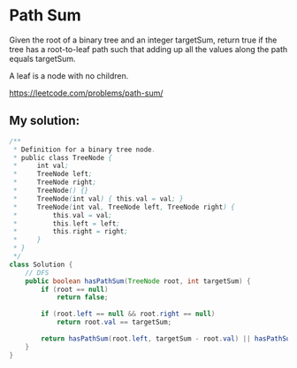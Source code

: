 # Path Sum

Given the root of a binary tree and an integer targetSum, return true if the tree has a root-to-leaf path such that adding up all the values along the path equals targetSum.

A leaf is a node with no children.

https://leetcode.com/problems/path-sum/

## My solution:

```Java
/**
 * Definition for a binary tree node.
 * public class TreeNode {
 *     int val;
 *     TreeNode left;
 *     TreeNode right;
 *     TreeNode() {}
 *     TreeNode(int val) { this.val = val; }
 *     TreeNode(int val, TreeNode left, TreeNode right) {
 *         this.val = val;
 *         this.left = left;
 *         this.right = right;
 *     }
 * }
 */
class Solution {
    // DFS 
    public boolean hasPathSum(TreeNode root, int targetSum) {
        if (root == null)
            return false;
        
        if (root.left == null && root.right == null)
            return root.val == targetSum;
        
        return hasPathSum(root.left, targetSum - root.val) || hasPathSum(root.right, targetSum - root.val);
    }
}
```
